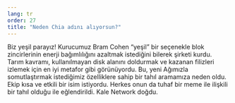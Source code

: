 ```yaml
---
lang: tr
order: 27
title: "Neden Chia adını alıyorsun?"
---
```


Biz yeşil parayız! Kurucumuz Bram Cohen “yeşil” bir seçenekle blok zincirlerinin enerji bağımlılığını azaltmak istediğini bilerek şirketi kurdu. Tarım kavramı, kullanılmayan disk alanını doldurmak ve kazanan filizleri izlemek için en iyi metafor gibi görünüyordu. Bu, yeni Ağımızla somutlaştırmak istediğimiz özelliklere sahip bir tahıl aramamıza neden oldu. Ekip kısa ve etkili bir isim istiyordu. Herkes onun da tuhaf bir meme ile ilişkili bir tahıl olduğu ile eğlendirildi. Kale Network doğdu.
